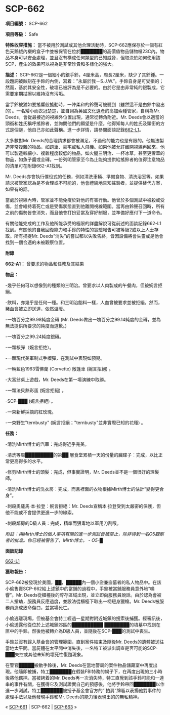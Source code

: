 # SCP-662
                        


**項目編號：** SCP-662

**項目等級：** Safe

**特殊收容措施：** 當不被用於測試或其他合理活動時，SCP-662應保存於一個有紅色天鵝絨內襯的盒子中並被保管在位於███████的高價值物品儲物櫃23C內。物品本身可以安全處理，並且沒有構成任何類型的已知威脅，但取決於如何使用該SCP，產生的效果可以視為是非常珍貴和多樣化的強大。

**描述：** SCP-662是一個細小的銀手鈴，4厘米高，周長2厘米，缺少了其鈴錘。一段題詞被蝕刻在手鈴的內側，寫着：”永屬於我－S.J.W.”。手鈴自身是可受損的；然而，基於其安全性，破壞已被評為是不必要的。由於它是由非常純的銀製成，它需要定期拭擦以維持沒有污垢。

當手鈴被猶如要搖響般搖動時，一陣柔和的鈴聲可被聽到（雖然這不是由鈴中發出的）。一名矮小而衣冠楚楚，並自詡為英國文化遺產的高加索種管家，自稱為Mr. Deeds，會從最接近的視線外位置出現，通常從轉角附近。Mr. Deeds會以適當的頭銜和姓氏稱呼搖鈴者，並詢問他們的願望是什麼。他得知每人的姓氏及頭銜的方式是個謎，他自己亦如此聲稱。進一步詳情，請參閱面談記錄[662-L1](/662-l1)。

大多數對Mr. Deeds的合理請求都會被滿足，不過他的能力也是有限的。他無法製造非常複雜的物品，如跑車、豪宅或私人飛機。如果他被允許離開視線再回來，他可以製造較細小、複雜程度較低的物品，如火腿三明治、一杯冰草，甚至更奢華的物品，如魚子醬或金磚。一份列明管家至今為止能夠提供給搖鈴者的值得注意物品的清單可在附錄662-A1找到。

Mr. Deeds亦會執行僕役式的任務，例如清洗車輛、準備食物、清洗浴室等。如果請求被管家認為是不合理或不可能的，他會禮貌地告知搖鈴者，並提供替代方案，如果有的話。

當處於視線內時，管家並不能免疫於對他的有害行動。他曾於多個測試中被殺或受傷，並會維持着死亡或是受傷狀態直到他離開視線範圍。當再由鈴聲召回時，所有之前的傷勢皆會消失，而且他會打扮妥當及穿好制服，並準備好應付下一道命令。

有關他能完成的工作及他所能承受的極限的詳盡解說可從前述的面談記錄662-L1找到。有關他的自我回復能力和手鈴的特性的實驗報告可被等級2或以上人士存取。所有捕捉Mr. Deeds”消失”的嘗試都以失敗告終，皆因設備將會失靈或是他會找到一個合適的未被觀察位置。

**附錄** 

**662-A1：** 曾要求的物品和任務及其結果

**物品：** 

-幾乎任何可以想像到的種類的三明治。曾要求以人肉製成的午餐肉，但被婉言拒絕。

-飲料，亦幾乎是任何一種。和三明治餡料一樣，人血曾被要求並被拒絕。然而，豬血會被立即送達，依然溫暖。

-一塊百分之99.98純度金磚 (Mr. Deeds做出一塊百分之99.14純度的金磚，並為無法提供所要求的純度而道歉。)

-一塊百分之99.24純度銀磚。

-一顆核彈（婉言拒绝）。

-一顆現代美軍制式手榴彈，在測試中表現如預期。

-一輛藍色1963雪佛蘭 (Corvette) 敞篷車 (婉言拒絕) 。

-大富翁桌上遊戲，Mr. Deeds在第一場演練中取勝。

-一顆法貝熱彩蛋 (婉言拒絕) 。

-SCP-███ (婉言拒絕) 。

-一束新鮮採摘的紅玫瑰。

-一束野生"ternbusty" (婉言拒絕；"ternbusty"並非實際已知的花種) 。

**任務：** 

-清洗Mirth博士的汽車：完成得近乎完美。

-清洗等周█████████的第██ 層食堂累積一天的份量的臟碟子︰完成，以比正常更高得多的水平。

-修剪Mirth博士的頭髮︰完成，但事實證明，Mr. Deeds並不是一個很好的理髮師。

-清洗Mirth博士的洗衣房︰完成，而且裡面的衣物根據Mirth博士的估計”變得更合身”。

-刺殺奧薩馬‧本‧拉登︰婉言拒絕︰Mr. Deeds宣稱本‧拉登受到太嚴密的保護，但他不能或不會提供更進一步的線索。

-刺殺鄰房的D級人員︰完成，精準而狠毒地以軍用刀割喉。

*附註︰與Mirth博士的個人事項有關的進一步測試皆被禁止，除非得到一名O5觀察者的批准。你已經被警告了，Mirth博士。 - O5-█* 

**面談記錄** 

[662-L1](/662-l1)

**獲取報告：** 

SCP-662被發現於美國，██，█████內一個小盜兼盜墓者的私人物品中。在該小偷售賣SCP-662給上述鎮中的當鋪的過程中，手鈴被當鋪服務員意外地”鳴響”。Mr. Deeds從櫃檯後的貯存區域出現，並立即向服務員說話。由於認為會被二人搶劫，服務員反應過度，並設法從櫃檯下取出一柄短身獵槍。Mr. Deeds被服務員造成致命傷口，並當場死亡。

小偷逃離現場，但被基金會特工經過一星期對附近城鎮的搜索後捕獲。經審訊後，小偷透露他從位於上述城鎮郊區的██████████ ████████的墳墓中找到在匣中的手鈴。然後他被轉介為D級人員，並隨後在SCP-███的測試中喪生。

手鈴並沒有歸入基金會的管理範圍，直到案件結束及隨後Mr. Deeds的遺體被送往當地太平間。當屍體在太平間中消失後，一名特工被派出調查是否可能的SCP-███失控或其他未知的壞死性復甦現象。

在警官█████搬動手鈴後，Mr. Deeds在當地警局的案件物品儲藏室中再度出現。他隨即被捕，特工███████在假裝FBI特務的幌子下，在再度出現的三小時後將他羈押。當被銬着的Mr. Deeds再一次消失時，特工直覺到該手鈴可能和一連串的事件有關，在獲得它及測試證實自己的預感後，他將手鈴帶回███████以作進一步測試。特工███████被授予基金會官方的” 拍肩”牌匾以表揚他對事件的處理手法以及他發現手鈴和Mr. Deeds的能力後表現出的的無私精神。



« [SCP-661](/scp-661) | SCP-662 | [SCP-663](/scp-663) »





                    